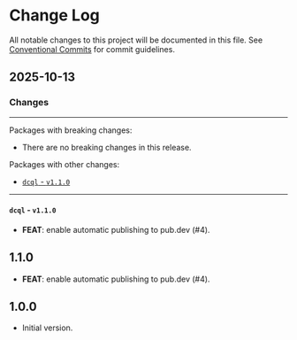 # Change Log

All notable changes to this project will be documented in this file.
See [Conventional Commits](https://conventionalcommits.org) for commit guidelines.

## 2025-10-13

### Changes

---

Packages with breaking changes:

 - There are no breaking changes in this release.

Packages with other changes:

 - [`dcql` - `v1.1.0`](#dcql---v110)

---

#### `dcql` - `v1.1.0`

 - **FEAT**: enable automatic publishing to pub.dev (#4).

## 1.1.0

 - **FEAT**: enable automatic publishing to pub.dev (#4).

## 1.0.0

- Initial version.
